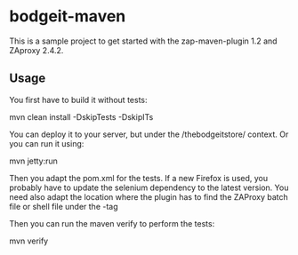 # bodgeit-maven

This is a sample project to get started with the zap-maven-plugin 1.2 and ZAproxy 2.4.2.

## Usage
You first have to build it without tests:

  mvn clean install -DskipTests -DskipITs

You can deploy it to your server, but under the /thebodgeitstore/ context. Or you can run it using:

  mvn jetty:run
  
Then you adapt the pom.xml for the tests. If a new Firefox is used, you probably have to update the selenium dependency to the latest version.
You need also adapt the location where the plugin has to find the ZAProxy batch file or shell file under the <zapProgram>-tag

Then you can run the maven verify to perform the tests:

  mvn verify
